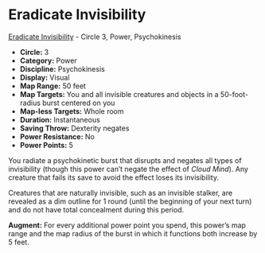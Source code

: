 # Eradicate Invisibility

[Eradicate Invisibility](/Psionics/E/EradicateInvisibility.md) - Circle 3, Power, Psychokinesis

- **Circle:** 3
- **Category:** Power
- **Discipline:** Psychokinesis
- **Display:** Visual
- **Map Range:** 50 feet
- **Map Targets:** You and all invisible creatures and objects in a 50-foot-radius burst centered on you
- **Map-less Targets:** Whole room
- **Duration:** Instantaneous
- **Saving Throw:** Dexterity negates
- **Power Resistance:** No
- **Power Points:** 5

You radiate a psychokinetic burst that disrupts and negates all types of invisibility (though this power can’t negate the effect of *Cloud Mind*). Any creature that fails its save to avoid the effect loses its invisibility.

Creatures that are naturally invisible, such as an invisible stalker, are revealed as a dim outline for 1 round (until the beginning of your next turn) and do not have total concealment during this period.

**Augment:** For every additional power point you spend, this power’s map range and the map radius of the burst in which it functions both increase by 5 feet.
